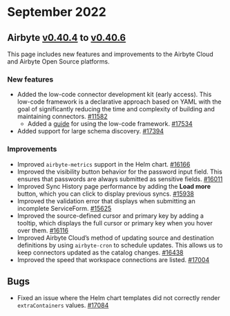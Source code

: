 # September 2022

## Airbyte [v0.40.4](https://github.com/airbytehq/airbyte/releases/tag/v0.40.4) to [v0.40.6](https://github.com/airbytehq/airbyte/releases/tag/v0.40.6)

This page includes new features and improvements to the Airbyte Cloud and Airbyte Open Source platforms.

### New features

- Added the low-code connector development kit (early access). This low-code framework is a declarative approach based on YAML with the goal of significantly reducing the time and complexity of building and maintaining connectors. [#11582](https://github.com/airbytehq/airbyte/issues/11582)
  - Added a [guide](/connector-development/config-based/low-code-cdk-overview/) for using the low-code framework. [#17534](https://github.com/airbytehq/airbyte/pull/17534)
- Added support for large schema discovery. [#17394](https://github.com/airbytehq/airbyte/pull/17394)

### Improvements

- Improved `airbyte-metrics` support in the Helm chart. [#16166](https://github.com/airbytehq/airbyte/pull/16166)
- Improved the visibility button behavior for the password input field. This ensures that passwords are always submitted as sensitive fields. [#16011](https://github.com/airbytehq/airbyte/pull/16011)
- Improved Sync History page performance by adding the **Load more** button, which you can click to display previous syncs. [#15938](https://github.com/airbytehq/airbyte/pull/15938)
- Improved the validation error that displays when submitting an incomplete ServiceForm. [#15625](https://github.com/airbytehq/airbyte/pull/15625)
- Improved the source-defined cursor and primary key by adding a tooltip, which displays the full cursor or primary key when you hover over them. [#16116](https://github.com/airbytehq/airbyte/pull/16116)
- Improved Airbyte Cloud’s method of updating source and destination definitions by using `airbyte-cron` to schedule updates. This allows us to keep connectors updated as the catalog changes. [#16438](https://github.com/airbytehq/airbyte/pull/16438)
- Improved the speed that workspace connections are listed. [#17004](https://github.com/airbytehq/airbyte/pull/17004)

## Bugs

- Fixed an issue where the Helm chart templates did not correctly render `extraContainers` values. [#17084](https://github.com/airbytehq/airbyte/pull/17084)
